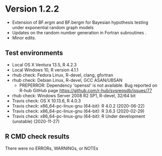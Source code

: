 # Version 1.2.2
* Extension of BF.ergm and BF.bergm for Bayesian hypothesis testing under exponential random graph models
* Updates on the random number generation in Fortran subroutines .
* Minor edits.

## Test environments
* Local OS X Ventura 13.5, R 4.2.3
* Local Windows 10, R version 4.1.1
* rhub check: Fedora Linux, R-devel, clang, gfortran
* rhub check: Debian Linux, R-devel, GCC ASAN/UBSAN
  + PREPERROR: Dependency 'openssl' is not available. Bug reported on R-hub GitHub page https://github.com/r-hub/sysreqsdb/issues/77
* rhub check: Windows Server 2008 R2 SP1, R-devel, 32/64 bit
* Travis check: OS X 10.13.6, R 4.0.3
* Travis check: x86_64-pc-linux-gnu (64-bit): R 4.0.2 (2020-06-22)
* Travis check: x86_64-pc-linux-gnu (64-bit): R 3.6.3 (2020-02-29)
* Travis check: x86_64-pc-linux-gnu (64-bit): R Under development (unstable) (2020-11-27)

## R CMD check results
There were no ERRORs, WARNINGs, or NOTEs

